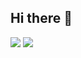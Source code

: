 ## Hi there 👋

<!--
**KoreanSecret/KoreanSecret** is a ✨ _special_ ✨ repository because its `README.md` (this file) appears on your GitHub profile.

Here are some ideas to get you started:

- 🔭 I’m currently working on ...
- 🌱 I’m currently learning ...
- 👯 I’m looking to collaborate on ...
- 🤔 I’m looking for help with ...
- 💬 Ask me about ...
- 📫 How to reach me: ...
- 😄 Pronouns: ...
- ⚡ Fun fact: ...
-->

<a href="버튼을 눌렀을 때 이동할 링크" target="_blank"><img src="https://img.shields.io/badge/뱃지레이블-#5F259F?style=뱃지모양&logo=로고&logoColor=로고색상"/></a>
<img src="https://img.shields.io/badge/Python-20232a.svg?style=for-the-badge&logo=Pythont&logoColor=3776AB" />
